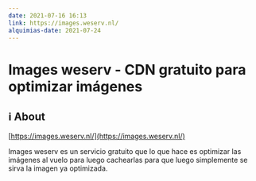 ```yaml
---
date: 2021-07-16 16:13
link: https://images.weserv.nl/
alquimias-date: 2021-07-24
---
```


# Images weserv - CDN gratuito para optimizar imágenes

## ℹ️ About

[https://images.weserv.nl/](https://images.weserv.nl/)

Images weserv es un servicio gratuito que lo que hace es optimizar las imágenes al vuelo para luego cachearlas para que luego simplemente se sirva la imagen ya optimizada.


